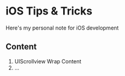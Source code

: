 # iOS Tips & Tricks

Here's my personal note for iOS development 



## Content

1. UIScrollview Wrap Content
2. ...

